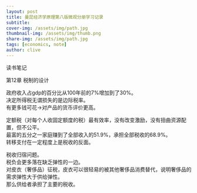 ```yaml
---
layout: post
title: 曼昆经济学原理第八版微观分册学习记录
subtitle: 
cover-img: /assets/img/path.jpg
thumbnail-img: /assets/img/thumb.png
share-img: /assets/img/path.jpg
tags: [economics, note]
author: clive
---
```


读书笔记

第12章 税制的设计

政府收入占gdp的百分比从100年前的7%增加到了30%。  
决定所得税无谓损失的是边际税率。  
有更多钱可花->对产品的货币评价更高。  

定额税（对每个人收固定额度的税）最有效率，没有改变激励，没有扭曲资源配置，但不公平。  
最富的五分之一家庭赚到了全部收入的51.9%，承担全部税收的68.9%。  
转移支付在一定程度上是税收的反面。  

税收归宿问题。  
税负会更多落在缺乏弹性的一边。  
对皮衣（奢侈品）征税，皮衣可以很轻易的被其他奢侈品消费替代，说明奢侈品的需求弹性大于供给弹性。  
那么供给者承担了主要的税收。  
